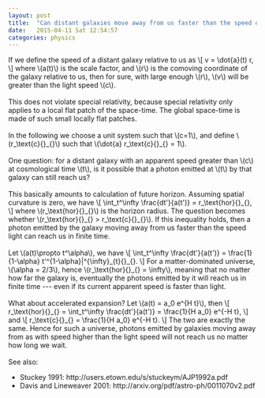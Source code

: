 ```yaml
---
layout: post
title:  "Can distant galaxies move away from us faster than the speed of light?"
date:   2015-04-11 Sat 12:54:57
categories: physics
---
```


<div>
If we define the speed of a distant galaxy relative to us as
  \[
    v = \dot{a}(t) r,
  \]
where \(a(t)\) is the scale factor, and \(r\) is the comoving coordinate of the
galaxy relative to us, then for sure, with large enough \(r\), \(v\) will be
greater than the light speed \(c\).
</div>
<br>

<div>
This does not violate special relativity, because special relativity only
applies to a local flat patch of the space-time.  The global space-time is made
of such small locally flat patches.
</div>
<br>

<div>
In the following we choose a unit system such that \(c=1\), and define
\(r_\text{c}{}_{}\) such that \(\dot{a} r_\text{c}{}_{} = 1\).
</div>
<br>

<div>
One question: for a distant galaxy with an apparent speed greater than \(c\) at
cosmological time \(t\), is it possible that a photon emitted at \(t\) by that
galaxy can still reach us?
</div>
<br>

<div>
This basically amounts to calculation of future horizon.  Assuming spatial
curvature is zero, we have
\[
  \int_t^\infty \frac{dt'}{a(t')} = r_\text{hor}{}_{},
\]
where \(r_\text{hor}{}_{}\) is the horizon radius.
The question becomes whether \(r_\text{hor}{}_{} > r_\text{c}{}_{}\).  If this
inequality holds, then a photon emitted by the galaxy moving away from us
faster than the speed light can reach us in finite time.
</div>
<br>

<div>
Let \(a(t)\propto t^\alpha\), we have
\[
  \int_t^\infty \frac{dt'}{a(t')} = \frac{1}{1-\alpha} t'^{1-\alpha}|^{\infty}_{t}{}_{}.
\]
For a matter-dominated universe, \(\alpha = 2/3\), hence \(r_\text{hor}{}_{} =
\infty\), meaning that no matter how far the galaxy is, eventually the photons
emitted by it will reach us in finite time --- even if its current apparent
speed is faster than light.
</div>
<br>

<div>
What about accelerated expansion?  Let \(a(t) = a_0 e^{H t}\), then
\[
  r_\text{hor}{}_{} = \int_t^\infty \frac{dt'}{a(t')} = \frac{1}{H a_0} e^{-H t},
\]
and
\[
  r_\text{c}{}_{} = \frac{1}{H a_0} e^{-H t}.
\]
The two are exactly the same.  Hence for such a universe, photons emitted by
galaxies moving away from as with speed higher than the light speed will not
reach us no matter how long we wait.
</div>
<br>

<div>
See also:
<ul>
<li> Stuckey 1991: http://users.etown.edu/s/stuckeym/AJP1992a.pdf </li>
<li> Davis and Lineweaver 2001: http://arxiv.org/pdf/astro-ph/0011070v2.pdf </li>
</ul>
</div>
